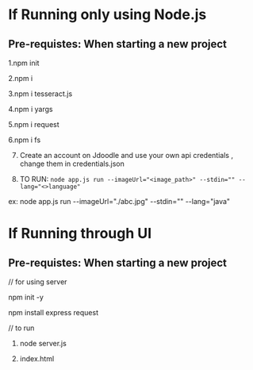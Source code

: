 # If Running only using Node.js

## Pre-requistes: When starting a new project

1.npm init 

2.npm i

3.npm i tesseract.js

4.npm i yargs

5.npm i request

6.npm i fs

7. Create an account on Jdoodle and use your own api credentials , change them in credentials.json

8. TO RUN: ` node app.js run --imageUrl="<image_path>" --stdin="" --lang="<>language"  `

ex: node app.js run --imageUrl="./abc.jpg" --stdin="" --lang="java" 


# If Running through UI

## Pre-requistes: When starting a new project

// for using server 

npm init -y

npm install express request


// to run

1. node server.js

2. index.html

